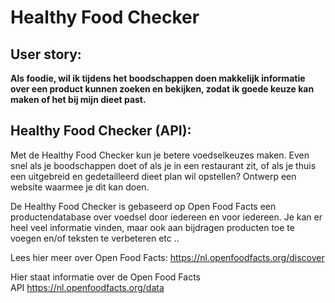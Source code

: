 # Healthy Food Checker

## User story:

**Als foodie, 
wil ik tijdens het boodschappen doen makkelijk informatie over een product kunnen zoeken en bekijken,
zodat ik goede keuze kan maken of het bij mijn dieet past.**



## Healthy Food Checker (API):

Met de Healthy Food Checker kun je betere voedselkeuzes maken. Even snel als je boodschappen doet of als je in een restaurant zit, of als je thuis een uitgebreid en gedetailleerd dieet plan wil opstellen? Ontwerp een website waarmee je dit kan doen.

De Healthy Food Checker is gebaseerd op Open Food Facts een productendatabase over voedsel door iedereen en voor iedereen. Je kan er heel veel informatie vinden, maar ook aan bijdragen producten toe te voegen en/of teksten te verbeteren etc ..

Lees hier meer over Open Food Facts: https://nl.openfoodfacts.org/discover

Hier staat informatie over de Open Food Facts API https://nl.openfoodfacts.org/data
